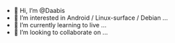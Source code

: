 - 👋 Hi, I’m @Daabis
- 👀 I’m interested in Android / Linux-surface / Debian ...
- 🌱 I’m currently learning to live ...
- 💞️ I’m looking to collaborate on ...
